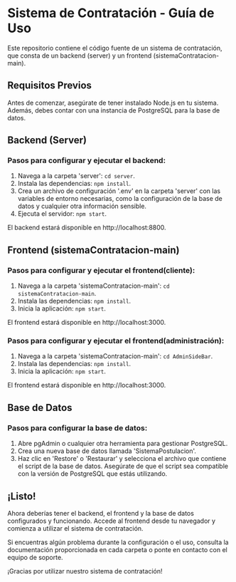# Sistema de Contratación - Guía de Uso

Este repositorio contiene el código fuente de un sistema de contratación, que consta de un backend (server) y un frontend (sistemaContratacion-main).

## Requisitos Previos

Antes de comenzar, asegúrate de tener instalado Node.js en tu sistema. Además, debes contar con una instancia de PostgreSQL para la base de datos.

## Backend (Server)

### Pasos para configurar y ejecutar el backend:

1. Navega a la carpeta 'server': `cd server`.
2. Instala las dependencias: `npm install`.
3. Crea un archivo de configuración '.env' en la carpeta 'server' con las variables de entorno necesarias, como la configuración de la base de datos y cualquier otra información sensible.
4. Ejecuta el servidor: `npm start`.

El backend estará disponible en http://localhost:8800.

## Frontend (sistemaContratacion-main)

### Pasos para configurar y ejecutar el frontend(cliente):

1. Navega a la carpeta 'sistemaContratacion-main': `cd sistemaContratacion-main`.
2. Instala las dependencias: `npm install`.
3. Inicia la aplicación: `npm start`.

El frontend estará disponible en http://localhost:3000.

### Pasos para configurar y ejecutar el frontend(administración):

1. Navega a la carpeta 'sistemaContratacion-main': `cd AdminSideBar`.
2. Instala las dependencias: `npm install`.
3. Inicia la aplicación: `npm start`.

El frontend estará disponible en http://localhost:3000.

## Base de Datos

### Pasos para configurar la base de datos:

1. Abre pgAdmin o cualquier otra herramienta para gestionar PostgreSQL.
2. Crea una nueva base de datos llamada 'SistemaPostulacion'.
3. Haz clic en 'Restore' o 'Restaurar' y selecciona el archivo que contiene el script de la base de datos. Asegúrate de que el script sea compatible con la versión de PostgreSQL que estás utilizando.

## ¡Listo!

Ahora deberías tener el backend, el frontend y la base de datos configurados y funcionando. Accede al frontend desde tu navegador y comienza a utilizar el sistema de contratación.

Si encuentras algún problema durante la configuración o el uso, consulta la documentación proporcionada en cada carpeta o ponte en contacto con el equipo de soporte.

¡Gracias por utilizar nuestro sistema de contratación!
